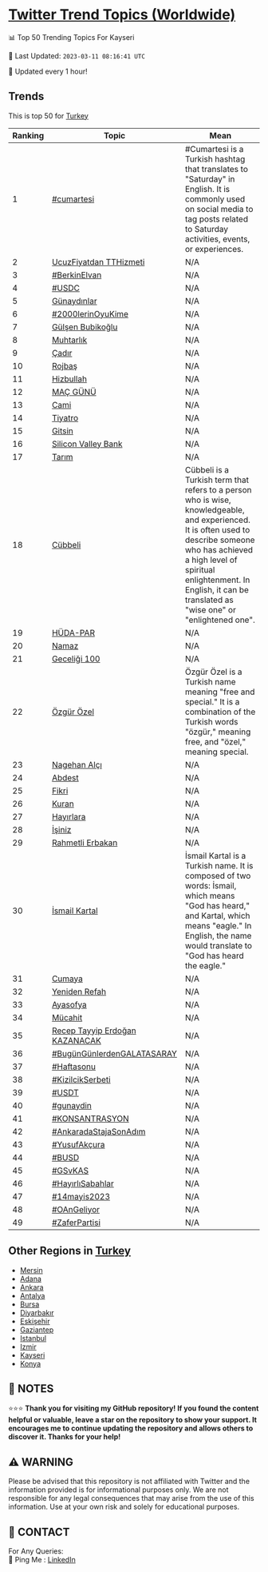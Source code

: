 [Twitter Trend Topics (Worldwide)](https://github.com/ErcinDedeoglu/Twitter-Trend-Topics)
==========


📊 Top 50 Trending Topics For Kayseri

📆 Last Updated: `2023-03-11 08:16:41 UTC`

🔧 Updated every 1 hour!


## Trends

This is top 50 for [Turkey](</Turkey>)

| Ranking | Topic | Mean |
| ------- | ------------ | ------------ |
| 1 | [#cumartesi](http://twitter.com/search?q=%23cumartesi) | #Cumartesi is a Turkish hashtag that translates to "Saturday" in English. It is commonly used on social media to tag posts related to Saturday activities, events, or experiences. |
| 2 | [UcuzFiyatdan TTHizmeti](http://twitter.com/search?q=UcuzFiyatdan+TTHizmeti) | N/A |
| 3 | [#BerkinElvan](http://twitter.com/search?q=%23BerkinElvan) | N/A |
| 4 | [#USDC](http://twitter.com/search?q=%23USDC) | N/A |
| 5 | [Günaydınlar](http://twitter.com/search?q=G%c3%bcnayd%c4%b1nlar) | N/A |
| 6 | [#2000lerinOyuKime](http://twitter.com/search?q=%232000lerinOyuKime) | N/A |
| 7 | [Gülşen Bubikoğlu](http://twitter.com/search?q=G%c3%bcl%c5%9fen+Bubiko%c4%9flu) | N/A |
| 8 | [Muhtarlık](http://twitter.com/search?q=Muhtarl%c4%b1k) | N/A |
| 9 | [Çadır](http://twitter.com/search?q=%c3%87ad%c4%b1r) | N/A |
| 10 | [Rojbaş](http://twitter.com/search?q=Rojba%c5%9f) | N/A |
| 11 | [Hizbullah](http://twitter.com/search?q=Hizbullah) | N/A |
| 12 | [MAÇ GÜNÜ](http://twitter.com/search?q=MA%c3%87+G%c3%9cN%c3%9c) | N/A |
| 13 | [Cami](http://twitter.com/search?q=Cami) | N/A |
| 14 | [Tiyatro](http://twitter.com/search?q=Tiyatro) | N/A |
| 15 | [Gitsin](http://twitter.com/search?q=Gitsin) | N/A |
| 16 | [Silicon Valley Bank](http://twitter.com/search?q=Silicon+Valley+Bank) | N/A |
| 17 | [Tarım](http://twitter.com/search?q=Tar%c4%b1m) | N/A |
| 18 | [Cübbeli](http://twitter.com/search?q=C%c3%bcbbeli) | Cübbeli is a Turkish term that refers to a person who is wise, knowledgeable, and experienced. It is often used to describe someone who has achieved a high level of spiritual enlightenment. In English, it can be translated as "wise one" or "enlightened one". |
| 19 | [HÜDA-PAR](http://twitter.com/search?q=H%c3%9cDA-PAR) | N/A |
| 20 | [Namaz](http://twitter.com/search?q=Namaz) | N/A |
| 21 | [Geceliği 100](http://twitter.com/search?q=Geceli%c4%9fi+100) | N/A |
| 22 | [Özgür Özel](http://twitter.com/search?q=%c3%96zg%c3%bcr+%c3%96zel) | Özgür Özel is a Turkish name meaning "free and special." It is a combination of the Turkish words "özgür," meaning free, and "özel," meaning special. |
| 23 | [Nagehan Alçı](http://twitter.com/search?q=Nagehan+Al%c3%a7%c4%b1) | N/A |
| 24 | [Abdest](http://twitter.com/search?q=Abdest) | N/A |
| 25 | [Fikri](http://twitter.com/search?q=Fikri) | N/A |
| 26 | [Kuran](http://twitter.com/search?q=Kuran) | N/A |
| 27 | [Hayırlara](http://twitter.com/search?q=Hay%c4%b1rlara) | N/A |
| 28 | [İşiniz](http://twitter.com/search?q=%c4%b0%c5%9finiz) | N/A |
| 29 | [Rahmetli Erbakan](http://twitter.com/search?q=Rahmetli+Erbakan) | N/A |
| 30 | [İsmail Kartal](http://twitter.com/search?q=%c4%b0smail+Kartal) | İsmail Kartal is a Turkish name. It is composed of two words: İsmail, which means "God has heard," and Kartal, which means "eagle." In English, the name would translate to "God has heard the eagle." |
| 31 | [Cumaya](http://twitter.com/search?q=Cumaya) | N/A |
| 32 | [Yeniden Refah](http://twitter.com/search?q=Yeniden+Refah) | N/A |
| 33 | [Ayasofya](http://twitter.com/search?q=Ayasofya) | N/A |
| 34 | [Mücahit](http://twitter.com/search?q=M%c3%bccahit) | N/A |
| 35 | [Recep Tayyip Erdoğan KAZANACAK](http://twitter.com/search?q=Recep+Tayyip+Erdo%c4%9fan+KAZANACAK) | N/A |
| 36 | [#BugünGünlerdenGALATASARAY](http://twitter.com/search?q=%23Bug%c3%bcnG%c3%bcnlerdenGALATASARAY) | N/A |
| 37 | [#Haftasonu](http://twitter.com/search?q=%23Haftasonu) | N/A |
| 38 | [#KizilcikSerbeti](http://twitter.com/search?q=%23KizilcikSerbeti) | N/A |
| 39 | [#USDT](http://twitter.com/search?q=%23USDT) | N/A |
| 40 | [#gunaydin](http://twitter.com/search?q=%23gunaydin) | N/A |
| 41 | [#KONSANTRASYON](http://twitter.com/search?q=%23KONSANTRASYON) | N/A |
| 42 | [#AnkaradaStajaSonAdım](http://twitter.com/search?q=%23AnkaradaStajaSonAd%c4%b1m) | N/A |
| 43 | [#YusufAkçura](http://twitter.com/search?q=%23YusufAk%c3%a7ura) | N/A |
| 44 | [#BUSD](http://twitter.com/search?q=%23BUSD) | N/A |
| 45 | [#GSvKAS](http://twitter.com/search?q=%23GSvKAS) | N/A |
| 46 | [#HayırlıSabahlar](http://twitter.com/search?q=%23Hay%c4%b1rl%c4%b1Sabahlar) | N/A |
| 47 | [#14mayis2023](http://twitter.com/search?q=%2314mayis2023) | N/A |
| 48 | [#OAnGeliyor](http://twitter.com/search?q=%23OAnGeliyor) | N/A |
| 49 | [#ZaferPartisi](http://twitter.com/search?q=%23ZaferPartisi) | N/A |



## Other Regions in [Turkey](</Turkey>)

* [Mersin](</Turkey/Mersin.md>)
* [Adana](</Turkey/Adana.md>)
* [Ankara](</Turkey/Ankara.md>)
* [Antalya](</Turkey/Antalya.md>)
* [Bursa](</Turkey/Bursa.md>)
* [Diyarbakır](</Turkey/Diyarbakır.md>)
* [Eskişehir](</Turkey/Eskişehir.md>)
* [Gaziantep](</Turkey/Gaziantep.md>)
* [Istanbul](</Turkey/Istanbul.md>)
* [Izmir](</Turkey/Izmir.md>)
* [Kayseri](</Turkey/Kayseri.md>)
* [Konya](</Turkey/Konya.md>)



## 📝 NOTES

⭐⭐⭐ **Thank you for visiting my GitHub repository! If you found the content helpful or valuable, leave a star on the repository to show your support. It encourages me to continue updating the repository and allows others to discover it. Thanks for your help!**


## ⚠️ WARNING

Please be advised that this repository is not affiliated with Twitter and the information provided is for informational purposes only. We are not responsible for any legal consequences that may arise from the use of this information. Use at your own risk and solely for educational purposes.


## 📨 CONTACT

 For Any Queries:  
            🏓 Ping Me : [LinkedIn](https://www.linkedin.com/in/ercindedeoglu/)
